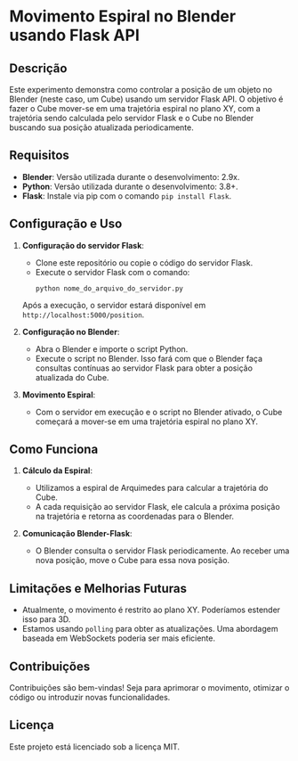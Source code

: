 # Movimento Espiral no Blender usando Flask API

## Descrição

Este experimento demonstra como controlar a posição de um objeto no Blender (neste caso, um Cube) usando um servidor Flask API. O objetivo é fazer o Cube mover-se em uma trajetória espiral no plano XY, com a trajetória sendo calculada pelo servidor Flask e o Cube no Blender buscando sua posição atualizada periodicamente.

## Requisitos

- **Blender**: Versão utilizada durante o desenvolvimento: 2.9x.
- **Python**: Versão utilizada durante o desenvolvimento: 3.8+.
- **Flask**: Instale via pip com o comando `pip install Flask`.

## Configuração e Uso

1. **Configuração do servidor Flask**:

   - Clone este repositório ou copie o código do servidor Flask.
   - Execute o servidor Flask com o comando:
     ```
     python nome_do_arquivo_do_servidor.py
     ```

   Após a execução, o servidor estará disponível em `http://localhost:5000/position`.

2. **Configuração no Blender**:

   - Abra o Blender e importe o script Python.
   - Execute o script no Blender. Isso fará com que o Blender faça consultas contínuas ao servidor Flask para obter a posição atualizada do Cube.

3. **Movimento Espiral**:

   - Com o servidor em execução e o script no Blender ativado, o Cube começará a mover-se em uma trajetória espiral no plano XY.

## Como Funciona

1. **Cálculo da Espiral**:
   - Utilizamos a espiral de Arquimedes para calcular a trajetória do Cube.
   - A cada requisição ao servidor Flask, ele calcula a próxima posição na trajetória e retorna as coordenadas para o Blender.

2. **Comunicação Blender-Flask**:
   - O Blender consulta o servidor Flask periodicamente. Ao receber uma nova posição, move o Cube para essa nova posição.

## Limitações e Melhorias Futuras

- Atualmente, o movimento é restrito ao plano XY. Poderíamos estender isso para 3D.
- Estamos usando `polling` para obter as atualizações. Uma abordagem baseada em WebSockets poderia ser mais eficiente.

## Contribuições

Contribuições são bem-vindas! Seja para aprimorar o movimento, otimizar o código ou introduzir novas funcionalidades.

## Licença

Este projeto está licenciado sob a licença MIT.
